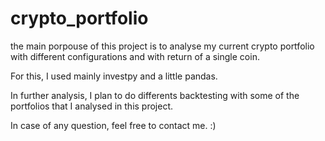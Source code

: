 # crypto_portfolio

the main porpouse of this project is to analyse my current crypto portfolio with different configurations and with return of a single coin.

For this, I used mainly investpy and a little pandas. 

In further analysis, I plan to do differents backtesting with some of the portfolios that I analysed in this project.

In case of any question, feel free to contact me. :)
